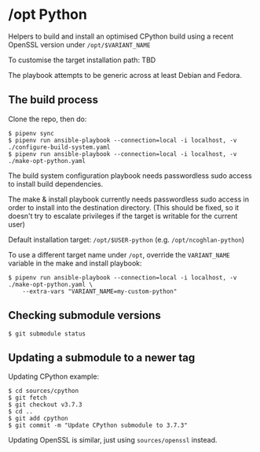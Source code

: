/opt Python
===========

Helpers to build and install an optimised CPython build
using a recent OpenSSL version under `/opt/$VARIANT_NAME`

To customise the target installation path: TBD

The playbook attempts to be generic across at least Debian and Fedora.

The build process
-----------------

Clone the repo, then do:

    $ pipenv sync
    $ pipenv run ansible-playbook --connection=local -i localhost, -v ./configure-build-system.yaml
    $ pipenv run ansible-playbook --connection=local -i localhost, -v ./make-opt-python.yaml

The build system configuration playbook needs passwordless sudo access to install
build dependencies.

The make & install playbook currently needs passwordless sudo access in order
to install into the destination directory. (This should be fixed, so it doesn't
try to escalate privileges if the target is writable for the current user)

Default installation target: `/opt/$USER-python` (e.g. `/opt/ncoghlan-python`)

To use a different target name under `/opt`, override the `VARIANT_NAME`
variable in the make and install playbook:

    $ pipenv run ansible-playbook --connection=local -i localhost, -v ./make-opt-python.yaml \
        --extra-vars "VARIANT_NAME=my-custom-python"


Checking submodule versions
---------------------------

    $ git submodule status


Updating a submodule to a newer tag
-----------------------------------

Updating CPython example:

    $ cd sources/cpython
    $ git fetch
    $ git checkout v3.7.3
    $ cd ..
    $ git add cpython
    $ git commit -m "Update CPython submodule to 3.7.3"

Updating OpenSSL is similar, just using `sources/openssl` instead.
